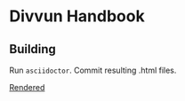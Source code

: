 # Divvun Handbook

## Building

Run `asciidoctor`. Commit resulting .html files.

[Rendered](https://raw.githack.com/divvun/handbook/main/index.html)